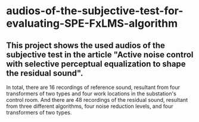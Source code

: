 # audios-of-the-subjective-test-for-evaluating-SPE-FxLMS-algorithm
This project shows the used audios of the subjective test in the article "Active noise control with selective perceptual equalization to shape the residual sound".
---
In total, there are 16 recordings of reference sound, resultant from four transformers of two types and four work locations in the substation's control room. And there are 48 recordings of the residual sound, resultant from three different algorithms, four noise reduction levels, and four transformers of two types.
